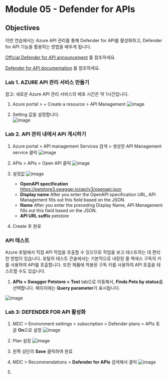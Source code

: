 # Module 05 - Defender for APIs

## Objectives

이번 연습에서는 Azure API 관리를 통해 Defender for API를 활성화하고, Defender for API 기능을 활용하는 방법을 배우게 됩니다.

[Official Defender for API announcement](https://techcommunity.microsoft.com/t5/microsoft-defender-for-cloud/microsoft-bolsters-cloud-native-security-in-defender-for-cloud/ba-p/3801818) 를 참조하세요.

[Defender for API documentation](https://learn.microsoft.com/en-us/azure/defender-for-cloud/defender-for-apis-introduction) 를 참조하세요.
   
### Lab 1. AZURE API 관리 서비스 만들기

참고: 새로운 Azure API 관리 서비스의 배포 시간은 약 1시간입니다.

1. Azure portal > + Create a resource > API Management
   ![image](https://github.com/user-attachments/assets/2a8654d6-db62-4d8b-8970-d66b90fad2c9)

2. Setting 값을 설정합니다.  
   ![image](https://github.com/user-attachments/assets/943cd13c-3310-4d30-b800-ac9ae510c3ce)

### Lab 2. API 관리 내에서 API 게시하기

1. Azure portal > API management Services 검색 > 생성한 API Management service 클릭
   ![image](https://github.com/user-attachments/assets/94d3dae8-c55a-4c82-b13c-39342e02adbd)

2. APIs > APIs > Open API 클릭
   ![image](https://github.com/user-attachments/assets/aa275590-eafa-4ecb-a90b-1bdc93b637f9)

3. 설정값
   ![image](https://github.com/user-attachments/assets/f3d38b9c-848b-4364-83fd-fb47d82053a3)
   * **OpenAPI specification**		https://petstore3.swagger.io/api/v3/openapi.json
   * **Display name**	After you enter the OpenAPI specification URL, API Management fills out this field based on the JSON.
   * **Name**	After you enter the preceding Display Name, API Management fills out this field based on the JSON.
   * **API URL suffix**	petstore	
4. Create 후 완료

### API 테스트
Azure 포털에서 직접 API 작업을 호출할 수 있으므로 작업을 보고 테스트하는 데 편리한 방법이 있습니다. 포털의 테스트 콘솔에서는 기본적으로 내장된 올 액세스 구독의 키를 사용하여 API를 호출합니다. 또한 제품에 적용된 구독 키를 사용하여 API 호출을 테스트할 수도 있습니다.

1. **APIs > Swagger Petstore > Test** tab으로 이동해서, **Finds Pets by status**를 선택합니다. 페이지에는 **Query parameter**가 표시됩니다. 

 ![image](https://github.com/user-attachments/assets/85e31727-ca59-41f6-a910-a01e12166f98)


### Lab 3: DEFENDER FOR API 활성화

1. MDC > Environment settings > subscription > Defender plans > APIs 토글 **On**으로 설정
   ![image](https://github.com/user-attachments/assets/5c9d07c3-d54a-4f72-a352-41c6d46d738a)

2. Plan 설정
   ![image](https://github.com/user-attachments/assets/42e5b629-d9f5-4865-8489-8ba67aa5aec3)

3. 왼쪽 상단의 **Save** 클릭하여 완료

1. MDC > Recommendations > **Defender for APIs** 검색해서 클릭
   ![image](https://github.com/user-attachments/assets/a08c4fa6-1d4c-4819-9045-9dc1b4ad44ad)

2. 

